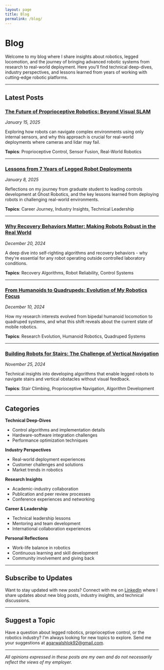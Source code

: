 ```yaml
---
layout: page
title: Blog
permalink: /blog/
---
```


# Blog

Welcome to my blog where I share insights about robotics, legged locomotion, and the journey of bringing advanced robotic systems from research to real-world deployment. Here you'll find technical deep-dives, industry perspectives, and lessons learned from years of working with cutting-edge robotic platforms.

---

## Latest Posts

### [The Future of Proprioceptive Robotics: Beyond Visual SLAM](/blog/2025/01/15/proprioceptive-robotics-future)
*January 15, 2025*

Exploring how robots can navigate complex environments using only internal sensors, and why this approach is crucial for real-world deployments where cameras and lidar may fail.

**Topics**: Proprioceptive Control, Sensor Fusion, Real-World Robotics

---

### [Lessons from 7 Years of Legged Robot Deployments](/blog/2025/01/08/seven-years-legged-robots)
*January 8, 2025*

Reflections on my journey from graduate student to leading controls development at Ghost Robotics, and the key lessons learned from deploying robots in challenging real-world environments.

**Topics**: Career Journey, Industry Insights, Technical Leadership

---

### [Why Recovery Behaviors Matter: Making Robots Robust in the Real World](/blog/2024/12/20/recovery-behaviors-importance)
*December 20, 2024*

A deep dive into self-righting algorithms and recovery behaviors - why they're essential for any robot operating outside controlled laboratory conditions.

**Topics**: Recovery Algorithms, Robot Reliability, Control Systems

---

### [From Humanoids to Quadrupeds: Evolution of My Robotics Focus](/blog/2024/12/10/humanoids-to-quadrupeds)
*December 10, 2024*

How my research interests evolved from bipedal humanoid locomotion to quadruped systems, and what this shift reveals about the current state of mobile robotics.

**Topics**: Research Evolution, Humanoid Robotics, Quadruped Systems

---

### [Building Robots for Stairs: The Challenge of Vertical Navigation](/blog/2024/11/25/robots-stairs-navigation)
*November 25, 2024*

Technical insights into developing algorithms that enable legged robots to navigate stairs and vertical obstacles without visual feedback.

**Topics**: Stair Climbing, Proprioceptive Navigation, Algorithm Development

---

## Categories

**Technical Deep-Dives**
- Control algorithms and implementation details
- Hardware-software integration challenges
- Performance optimization techniques

**Industry Perspectives**
- Real-world deployment experiences
- Customer challenges and solutions
- Market trends in robotics

**Research Insights**
- Academic-industry collaboration
- Publication and peer review processes
- Conference experiences and networking

**Career & Leadership**
- Technical leadership lessons
- Mentoring and team development
- International collaboration experiences

**Personal Reflections**
- Work-life balance in robotics
- Continuous learning and skill development
- Community involvement and giving back

---

## Subscribe to Updates

Want to stay updated with new posts? Connect with me on [LinkedIn](https://linkedin.com/in/shlokagarwal) where I share updates about new blog posts, industry insights, and technical discussions.

---

## Suggest a Topic

Have a question about legged robotics, proprioceptive control, or the robotics industry? I'm always looking for new topics to explore. Send me your suggestions at [agarwalshlok92@gmail.com](mailto:agarwalshlok92@gmail.com).

---

*All opinions expressed in these posts are my own and do not necessarily reflect the views of my employer.*